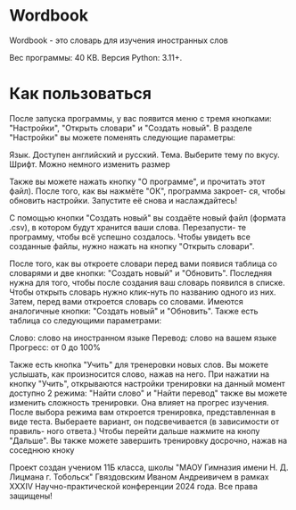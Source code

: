 # Wordbook
Wordbook - это словарь для изучения иностранных слов

Вес программы: 40 КВ.
Версия Python: 3.11+.

# Как пользоваться
                
После запуска программы, у вас появится меню с тремя кнопками: "Настройки", "Открыть словари" и "Создать новый".
В разделе "Настройки" вы можете поменять следующие параметры:

Язык. Доступен английский и русский. 
Тема. Выберите тему по вкусу.
Шрифт. Можно немного изменить размер

Также вы можете нажать кнопку "О программе", и прочитать этот файл). После того, как вы нажмёте "ОК", программа закроет-
ся, чтобы обновить настройки. Запустите её снова и наслаждайтесь!

С помощью кнопки "Создать новый" вы создаёте новый файл (формата .csv), в котором будут хранится ваши слова. Перезапусти-
те программу, чтобы всё успешно создалось. Чтобы увидеть все созданные файлы, нужно нажать на кнопку "Открыть словари".

После того, как вы откроете словари перед вами появися таблица со словарями и две кнопки: "Создать новый" и "Обновить".
Последняя нужна для того, чтобы после создания ваш словарь появился в списке. Чтобы открыть словарь нужно клик-нуть по
названию одного из них. Затем, перед вами откроется словарь со словами. Имеются аналогичные кнопки: "Создать новый" и 
"Обновить". Также есть таблица со следующими параметрами:
                
Слово: слово на иностранном языке
Перевод: слово на вашем языке
Прогресс: от 0 до 100%
                
Также есть кнопка "Учить" для тренеровки новых слов. Вы можете услышать, как произносится слово, нажав на него.
При нажатии на кнопку "Учить", открываются настройки тренировки на данный момент доступно 2 режима: "Найти слово"
и "Найти перевод" также вы можете изменить сложность тренировки. Она влияет на прогрес изучения. После выбора режима
вам откроется тренировка, представленная в виде теста. Выбераете вариант, он подсвечивается (в зависимости от правиль-
ного ответа.) Чтобы перейти дальше нажмите на кнопу "Дальше". Вы также можете завершить тренировку досрочно, нажав на
соседнюю кноку
                
Проект создан учениом 11Б класса, школы "МАОУ Гимназия имени Н. Д. Лицмана г. Тобольск" Гвяздовским Иваном Андреивичем в
рамках XXXIV Научно-практической конференции 2024 года. Все права защищены!
                
